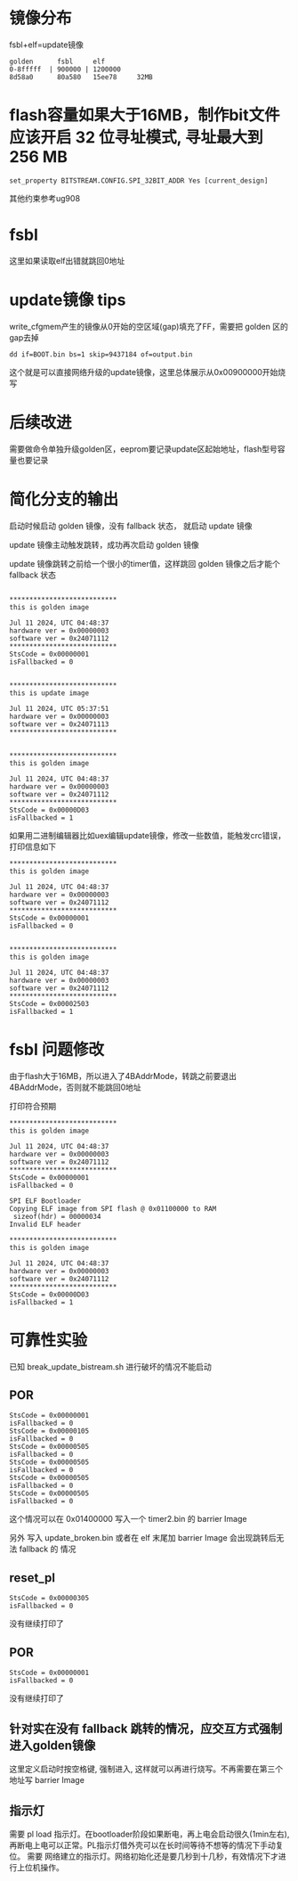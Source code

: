 # 镜像分布
fsbl+elf=update镜像
```
golden      fsbl     elf
0-8fffff  | 900000 | 1200000
8d58a0      80a580   15ee78     32MB
```

# flash容量如果大于16MB，制作bit文件应该开启 32 位寻址模式, 寻址最大到 256 MB
```
set_property BITSTREAM.CONFIG.SPI_32BIT_ADDR Yes [current_design]
```
其他约束参考ug908

# fsbl
这里如果读取elf出错就跳回0地址

# update镜像 tips
write_cfgmem产生的镜像从0开始的空区域(gap)填充了FF，需要把 golden 区的gap去掉
```
dd if=BOOT.bin bs=1 skip=9437184 of=output.bin
```
这个就是可以直接网络升级的update镜像，这里总体展示从0x00900000开始烧写

# 后续改进
需要做命令单独升级golden区，eeprom要记录update区起始地址，flash型号容量也要记录

# 简化分支的输出
启动时候启动 golden 镜像，没有 fallback 状态， 就启动 update 镜像

update 镜像主动触发跳转，成功再次启动 golden 镜像

update 镜像跳转之前给一个很小的timer值，这样跳回 golden 镜像之后才能个 fallback 状态
```

***************************
this is golden image

Jul 11 2024, UTC 04:48:37
hardware ver = 0x00000003
software ver = 0x24071112
***************************
StsCode = 0x00000001
isFallbacked = 0


***************************
this is update image

Jul 11 2024, UTC 05:37:51
hardware ver = 0x00000003
software ver = 0x24071113
***************************


***************************
this is golden image

Jul 11 2024, UTC 04:48:37
hardware ver = 0x00000003
software ver = 0x24071112
***************************
StsCode = 0x00000D03
isFallbacked = 1

```

如果用二进制编辑器比如uex编辑update镜像，修改一些数值，能触发crc错误，打印信息如下
```
***************************
this is golden image

Jul 11 2024, UTC 04:48:37
hardware ver = 0x00000003
software ver = 0x24071112
***************************
StsCode = 0x00000001
isFallbacked = 0


***************************
this is golden image

Jul 11 2024, UTC 04:48:37
hardware ver = 0x00000003
software ver = 0x24071112
***************************
StsCode = 0x00002503
isFallbacked = 1

```

# fsbl 问题修改

由于flash大于16MB，所以进入了4BAddrMode，转跳之前要退出4BAddrMode，否则就不能跳回0地址

打印符合预期
```
***************************
this is golden image

Jul 11 2024, UTC 04:48:37
hardware ver = 0x00000003
software ver = 0x24071112
***************************
StsCode = 0x00000001
isFallbacked = 0

SPI ELF Bootloader
Copying ELF image from SPI flash @ 0x01100000 to RAM
 sizeof(hdr) = 00000034
Invalid ELF header

***************************
this is golden image

Jul 11 2024, UTC 04:48:37
hardware ver = 0x00000003
software ver = 0x24071112
***************************
StsCode = 0x00000D03
isFallbacked = 1

```

# 可靠性实验
已知 break_update_bistream.sh 进行破坏的情况不能启动

## POR
```
StsCode = 0x00000001
isFallbacked = 0
StsCode = 0x00000105
isFallbacked = 0
StsCode = 0x00000505
isFallbacked = 0
StsCode = 0x00000505
isFallbacked = 0
StsCode = 0x00000505
isFallbacked = 0
StsCode = 0x00000505
isFallbacked = 0

```
这个情况可以在 0x01400000 写入一个 timer2.bin 的 barrier Image

另外 写入 update_broken.bin 或者在 elf 末尾加 barrier Image 会出现跳转后无法 fallback 的 情况

## reset_pl
```
StsCode = 0x00000305
isFallbacked = 0
```
没有继续打印了

## POR
```
StsCode = 0x00000001
isFallbacked = 0
```
没有继续打印了


## 针对实在没有 fallback 跳转的情况，应交互方式强制进入golden镜像
这里定义启动时按空格键, 强制进入, 这样就可以再进行烧写。不再需要在第三个地址写 barrier Image

## 指示灯
需要 pl load 指示灯。在bootloader阶段如果断电，再上电会启动很久(1min左右), 再断电上电可以正常。PL指示灯借外壳可以在长时间等待不想等的情况下手动复位。
需要 网络建立的指示灯。网络初始化还是要几秒到十几秒，有效情况下才进行上位机操作。




